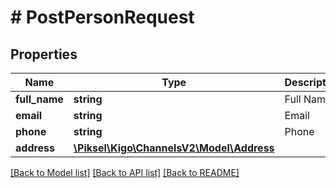 # # PostPersonRequest

## Properties

Name | Type | Description | Notes
------------ | ------------- | ------------- | -------------
**full_name** | **string** | Full Name |
**email** | **string** | Email | [optional]
**phone** | **string** | Phone | [optional]
**address** | [**\Piksel\Kigo\ChannelsV2\Model\Address**](Address.md) |  |

[[Back to Model list]](../../README.md#models) [[Back to API list]](../../README.md#endpoints) [[Back to README]](../../README.md)
